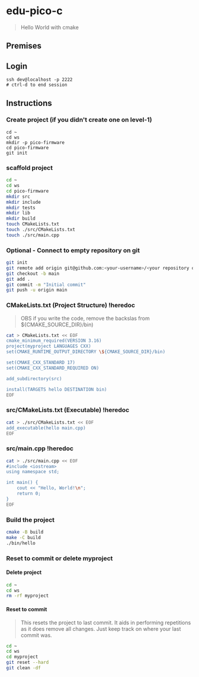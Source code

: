 # edu-pico-c

> Hello World with cmake

## Premises

## Login

```
ssh dev@localhost -p 2222
# ctrl-d to end session
```

## Instructions

### Create project (if you didn't create one on level-1)

```
cd ~
cd ws
mkdir -p pico-firmware
cd pico-firmware
git init
```

### scaffold project

```bash
cd ~
cd ws
cd pico-firmware
mkdir src
mkdir include
mkdir tests
mkdir lib
mkdir build
touch CMakeLists.txt
touch ./src/CMakeLists.txt
touch ./src/main.cpp
```

### Optional - Connect to empty repository on git

```bash
git init
git remote add origin git@github.com:<your-username>/<your repository on git>
git checkout -b main
git add .
git commit -m "Initial commit"
git push -u origin main
```

### CMakeLists.txt (Project Structure) !heredoc

> OBS if you write the code, remove the backslas from \${CMAKE_SOURCE_DIR}/bin)

```bash
cat > CMakeLists.txt << EOF
cmake_minimum_required(VERSION 3.16)
project(myproject LANGUAGES CXX)
set(CMAKE_RUNTIME_OUTPUT_DIRECTORY \${CMAKE_SOURCE_DIR}/bin)

set(CMAKE_CXX_STANDARD 17)
set(CMAKE_CXX_STANDARD_REQUIRED ON)

add_subdirectory(src)

install(TARGETS hello DESTINATION bin)
EOF
```

### src/CMakeLists.txt (Executable) !heredoc

```bash
cat > ./src/CMakeLists.txt << EOF
add_executable(hello main.cpp)
EOF
```

### src/main.cpp !heredoc

```bash
cat > ./src/main.cpp << EOF
#include <iostream>
using namespace std;

int main() {
    cout << "Hello, World!\n";
    return 0;
}
EOF
```

### Build the project

```bash
cmake -B build
make -C build
./bin/hello
```

### Reset to commit or delete myproject

#### Delete project
```bash
cd ~
cd ws
rm -rf myproject
```

#### Reset to commit

> This resets the project to last commit.
> It aids in performing repetitions as
> it does remove all changes. Just keep
> track on where your last commit was.

```bash
cd ~
cd ws
cd myproject
git reset --hard
git clean -df
```
